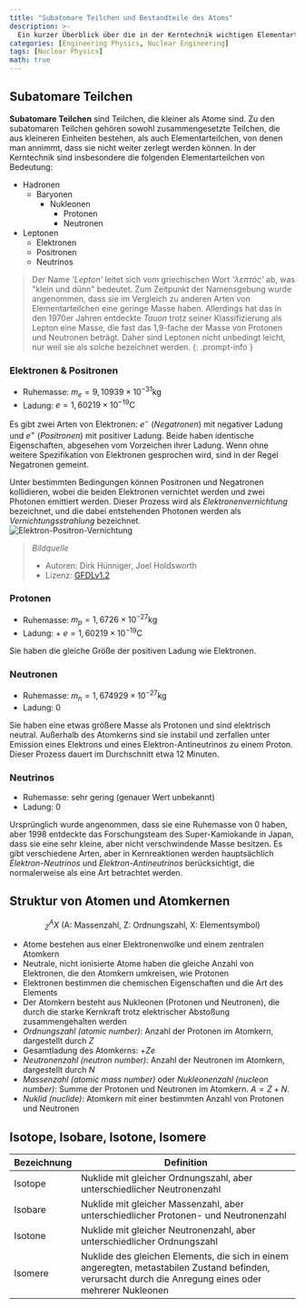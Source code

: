 ```yaml
---
title: "Subatomare Teilchen und Bestandteile des Atoms"
description: >-
  Ein kurzer Überblick über die in der Kerntechnik wichtigen Elementarteilchen wie Elektronen, Protonen, Neutronen, Photonen und Neutrinos, sowie die Struktur von Atomen und Atomkernen.
categories: [Engineering Physics, Nuclear Engineering]
tags: [Nuclear Physics]
math: true
---
```


## Subatomare Teilchen
**Subatomare Teilchen** sind Teilchen, die kleiner als Atome sind. Zu den subatomaren Teilchen gehören sowohl zusammengesetzte Teilchen, die aus kleineren Einheiten bestehen, als auch Elementarteilchen, von denen man annimmt, dass sie nicht weiter zerlegt werden können.
In der Kerntechnik sind insbesondere die folgenden Elementarteilchen von Bedeutung:

- Hadronen
  - Baryonen
    - Nukleonen
      - Protonen
      - Neutronen
- Leptonen
  - Elektronen
  - Positronen
  - Neutrinos

> Der Name *'Lepton'* leitet sich vom griechischen Wort *'λεπτός'* ab, was "klein und dünn" bedeutet. Zum Zeitpunkt der Namensgebung wurde angenommen, dass sie im Vergleich zu anderen Arten von Elementarteilchen eine geringe Masse haben. Allerdings hat das in den 1970er Jahren entdeckte *Tauon* trotz seiner Klassifizierung als Lepton eine Masse, die fast das 1,9-fache der Masse von Protonen und Neutronen beträgt. Daher sind Leptonen nicht unbedingt leicht, nur weil sie als solche bezeichnet werden.
{: .prompt-info }

### Elektronen & Positronen
- Ruhemasse: $m_e = 9,10939 \times 10^{-31} \text{kg}$
- Ladung: $e = 1,60219 \times 10^{-19} \text{C}$

Es gibt zwei Arten von Elektronen: $e^-$ (*Negatronen*) mit negativer Ladung und $e^+$ (*Positronen*) mit positiver Ladung. Beide haben identische Eigenschaften, abgesehen vom Vorzeichen ihrer Ladung. Wenn ohne weitere Spezifikation von Elektronen gesprochen wird, sind in der Regel Negatronen gemeint.

Unter bestimmten Bedingungen können Positronen und Negatronen kollidieren, wobei die beiden Elektronen vernichtet werden und zwei Photonen emittiert werden. Dieser Prozess wird als *Elektronenvernichtung* bezeichnet, und die dabei entstehenden Photonen werden als *Vernichtungsstrahlung* bezeichnet.  
![Elektron-Positron-Vernichtung](https://upload.wikimedia.org/wikipedia/commons/0/0a/ElectronPositronAnnihilation.svg)
> *Bildquelle*
> - Autoren: Dirk Hünniger, Joel Holdsworth
> - Lizenz: [GFDLv1.2](https://www.gnu.org/licenses/old-licenses/fdl-1.2.html)

### Protonen
- Ruhemasse: $m_p = 1,6726 \times 10^{-27} \text{kg}$
- Ladung: + $e = 1,60219 \times 10^{-19} \text{C}$

Sie haben die gleiche Größe der positiven Ladung wie Elektronen.

### Neutronen
- Ruhemasse: $m_n = 1,674929 \times 10^{-27} \text{kg}$
- Ladung: $0$ 

Sie haben eine etwas größere Masse als Protonen und sind elektrisch neutral. Außerhalb des Atomkerns sind sie instabil und zerfallen unter Emission eines Elektrons und eines Elektron-Antineutrinos zu einem Proton. Dieser Prozess dauert im Durchschnitt etwa 12 Minuten.

### Neutrinos
- Ruhemasse: sehr gering (genauer Wert unbekannt)
- Ladung: $0$

Ursprünglich wurde angenommen, dass sie eine Ruhemasse von 0 haben, aber 1998 entdeckte das Forschungsteam des Super-Kamiokande in Japan, dass sie eine sehr kleine, aber nicht verschwindende Masse besitzen. Es gibt verschiedene Arten, aber in Kernreaktionen werden hauptsächlich *Elektron-Neutrinos* und *Elektron-Antineutrinos* berücksichtigt, die normalerweise als eine Art betrachtet werden.

## Struktur von Atomen und Atomkernen

$$ ^A_Z X \ (\text{A: Massenzahl, Z: Ordnungszahl, X: Elementsymbol})$$

- Atome bestehen aus einer Elektronenwolke und einem zentralen Atomkern
- Neutrale, nicht ionisierte Atome haben die gleiche Anzahl von Elektronen, die den Atomkern umkreisen, wie Protonen
- Elektronen bestimmen die chemischen Eigenschaften und die Art des Elements
- Der Atomkern besteht aus Nukleonen (Protonen und Neutronen), die durch die starke Kernkraft trotz elektrischer Abstoßung zusammengehalten werden
- *Ordnungszahl (atomic number)*: Anzahl der Protonen im Atomkern, dargestellt durch $Z$
- Gesamtladung des Atomkerns: +$Ze$
- *Neutronenzahl (neutron number)*: Anzahl der Neutronen im Atomkern, dargestellt durch $N$
- *Massenzahl (atomic mass number)* oder *Nukleonenzahl (nucleon number)*: Summe der Protonen und Neutronen im Atomkern. $A=Z+N.$
- *Nuklid (nuclide)*: Atomkern mit einer bestimmten Anzahl von Protonen und Neutronen

## Isotope, Isobare, Isotone, Isomere

| Bezeichnung | Definition |
| --- | --- |
| Isotope | Nuklide mit gleicher Ordnungszahl, aber unterschiedlicher Neutronenzahl |
| Isobare | Nuklide mit gleicher Massenzahl, aber unterschiedlicher Protonen- und Neutronenzahl |
| Isotone | Nuklide mit gleicher Neutronenzahl, aber unterschiedlicher Ordnungszahl |
| Isomere | Nuklide des gleichen Elements, die sich in einem angeregten, metastabilen Zustand befinden, verursacht durch die Anregung eines oder mehrerer Nukleonen |
